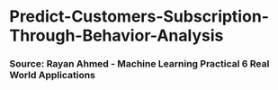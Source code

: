 # Predict-Customers-Subscription-Through-Behavior-Analysis

### Source: Rayan Ahmed - Machine Learning Practical 6 Real World Applications

